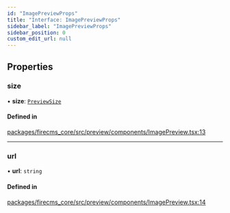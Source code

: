 ```yaml
---
id: "ImagePreviewProps"
title: "Interface: ImagePreviewProps"
sidebar_label: "ImagePreviewProps"
sidebar_position: 0
custom_edit_url: null
---
```


## Properties

### size

• **size**: [`PreviewSize`](../types/PreviewSize.md)

#### Defined in

[packages/firecms_core/src/preview/components/ImagePreview.tsx:13](https://github.com/FireCMSco/firecms/blob/d45f3739/packages/firecms_core/src/preview/components/ImagePreview.tsx#L13)

___

### url

• **url**: `string`

#### Defined in

[packages/firecms_core/src/preview/components/ImagePreview.tsx:14](https://github.com/FireCMSco/firecms/blob/d45f3739/packages/firecms_core/src/preview/components/ImagePreview.tsx#L14)
